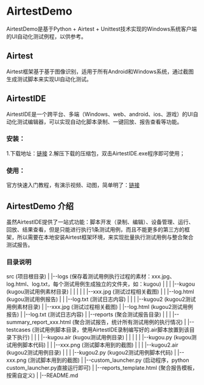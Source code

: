 # AirtestDemo

AirtestDemo是基于Python + Airtest + Unittest技术实现的Windows系统客户端的UI自动化测试例程，以供参考。

## Airtest
Airtest框架基于基于图像识别，适用于所有Android和Windows系统，通过截图生成测试脚本来实现UI自动化测试。

## AirtestIDE
AirtestIDE是一个跨平台、多端（Windows、web、android、ios、游戏）的UI自动化测试编辑器，可以实现自动化脚本录制、一键回放、报告查看等功能。
### 安装：
1.下载地址：[链接](http://airtest.netease.com/changelog.html)
2.解压下载的压缩包，双击AirtestIDE.exe程序即可使用；
### 使用：
官方快速入门教程，有演示视频、动图，简单明了：[链接](http://airtest.netease.com/tutorial/Tutorial.html)


## AirtestDemo 介绍

虽然AirtestIDE提供了一站式功能：脚本开发（录制、编辑）、设备管理、运行、回放、结果查看，但是只能进行执行1条测试用例，而且不能更多的第三方的框架，所以需要在本地安装Airtest框架环境，来实现批量执行测试用例与整合聚合测试报告。

### 目录说明
src (项目根目录)
 |
 |--logs (保存着测试用例执行过程的素材：xxx.jpg、log.html、log.txt，每个测试用例生成独立的文件夹，如：kugou)
 |	 |
 |	 |--kugou (kugou测试用例素材目录)
 |	 |	  |
 |	 |	  |--xxx.jpg (测试过程相关截图)
 |	 |	  |--log.html (kugou测试用例报告)
 |	 |	  |--log.txt (测试日志内容)
 |	 | 
 |	 |--kugou2 (kugou2测试用例素材目录)
 |	 	  |--xxx.jpg (测试过程相关截图)
 |	 	  |--log.html (kugou2测试用例报告)
 |	 	  |--log.txt (测试日志内容)
 |
 |--reports (聚合测试报告目录)
 |	  |
 |	  |--summary_report_xxx.html (聚合测试报告，统计所有测试用例的执行情况)
 |
 |--testcases (测试用例脚本目录，使用AirtestIDE录制编写好的.air脚本放置到该目录下执行)
 |		|
 |		|--kugou.air (kugou测试用例目录)
 |		|	   |
 |		|	   |--kugou.py (kugou测试用例脚本代码)
 |		|	   |--xxx.png (测试脚本用到的截图)
 |		|
 |		|--kugou2.air (kugou2测试用例目录)
 |			   |
 |			   |--kugou2.py (kugou2测试用例脚本代码)
 |			   |--xxx.png (测试脚本用到的截图)
 |
 |--custom_launcher.py (启动程序，python custom_launcher.py直接运行即可)
 |
 |--reports_template.html (聚合报告模板，按需自定义)
 |
 |--README.md





















